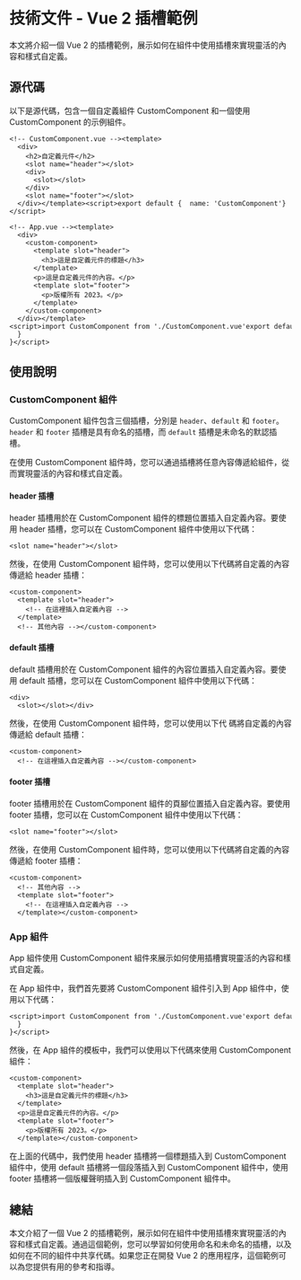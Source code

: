 技術文件 \- Vue 2 插槽範例
==================

本文將介紹一個 Vue 2 的插槽範例，展示如何在組件中使用插槽來實現靈活的內容和樣式自定義。

源代碼
---

以下是源代碼，包含一個自定義組件 CustomComponent 和一個使用 CustomComponent 的示例組件。

```
<!-- CustomComponent.vue --><template>
  <div>
    <h2>自定義元件</h2>
    <slot name="header"></slot>
    <div>
      <slot></slot>
    </div>
    <slot name="footer"></slot>
  </div></template><script>export default {  name: 'CustomComponent'}</script>
```

```
<!-- App.vue --><template>
  <div>
    <custom-component>
      <template slot="header">
        <h3>這是自定義元件的標題</h3>
      </template>
      <p>這是自定義元件的內容。</p>
      <template slot="footer">
        <p>版權所有 2023。</p>
      </template>
    </custom-component>
  </div></template><script>import CustomComponent from './CustomComponent.vue'export default {  components: {    CustomComponent
  }
}</script>
```

使用說明
----

### CustomComponent 組件

CustomComponent 組件包含三個插槽，分別是 `header`、`default` 和 `footer`。 `header` 和 `footer` 插槽是具有命名的插槽，而 `default` 插槽是未命名的默認插槽。

在使用 CustomComponent 組件時，您可以通過插槽將任意內容傳遞給組件，從而實現靈活的內容和樣式自定義。

#### header 插槽

header 插槽用於在 CustomComponent 組件的標題位置插入自定義內容。要使用 header 插槽，您可以在 CustomComponent 組件中使用以下代碼：

```
<slot name="header"></slot>
```

然後，在使用 CustomComponent 組件時，您可以使用以下代碼將自定義的內容傳遞給 header 插槽：

```
<custom-component>
  <template slot="header">
    <!-- 在這裡插入自定義內容 -->
  </template>
  <!-- 其他內容 --></custom-component>
```

#### default 插槽

default 插槽用於在 CustomComponent 組件的內容位置插入自定義內容。要使用 default 插槽，您可以在 CustomComponent 組件中使用以下代碼：

```
<div>
  <slot></slot></div>
```

然後，在使用 CustomComponent 組件時，您可以使用以下代
碼將自定義的內容傳遞給 default 插槽：

```
<custom-component>
  <!-- 在這裡插入自定義內容 --></custom-component>
```

#### footer 插槽

footer 插槽用於在 CustomComponent 組件的頁腳位置插入自定義內容。要使用 footer 插槽，您可以在 CustomComponent 組件中使用以下代碼：

```
<slot name="footer"></slot>
```

然後，在使用 CustomComponent 組件時，您可以使用以下代碼將自定義的內容傳遞給 footer 插槽：

```
<custom-component>
  <!-- 其他內容 -->
  <template slot="footer">
    <!-- 在這裡插入自定義內容 -->
  </template></custom-component>
```

### App 組件

App 組件使用 CustomComponent 組件來展示如何使用插槽實現靈活的內容和樣式自定義。

在 App 組件中，我們首先要將 CustomComponent 組件引入到 App 組件中，使用以下代碼：

```
<script>import CustomComponent from './CustomComponent.vue'export default {  components: {    CustomComponent
  }
}</script>
```

然後，在 App 組件的模板中，我們可以使用以下代碼來使用 CustomComponent 組件：

```
<custom-component>
  <template slot="header">
    <h3>這是自定義元件的標題</h3>
  </template>
  <p>這是自定義元件的內容。</p>
  <template slot="footer">
    <p>版權所有 2023。</p>
  </template></custom-component>
```

在上面的代碼中，我們使用 header 插槽將一個標題插入到 CustomComponent 組件中，使用 default 插槽將一個段落插入到 CustomComponent 組件中，使用 footer 插槽將一個版權聲明插入到 CustomComponent 組件中。

總結
--

本文介紹了一個 Vue 2 的插槽範例，展示如何在組件中使用插槽來實現靈活的內容和樣式自定義。通過這個範例，您可以學習如何使用命名和未命名的插槽，以及如何在不同的組件中共享代碼。如果您正在開發 Vue 2 的應用程序，這個範例可以為您提供有用的參考和指導。